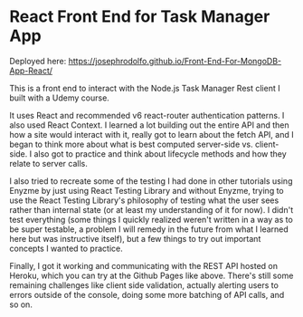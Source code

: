 # React Front End for Task Manager App

Deployed here: https://josephrodolfo.github.io/Front-End-For-MongoDB-App-React/

This is a front end to interact with the Node.js Task Manager Rest client I built with a Udemy course.

 It uses React and recommended v6 react-router authentication patterns. I also used React Context. I learned a lot building out the entire API and then how a site would interact with it, really got to learn about the fetch API, and I began to think more about what is best computed server-side vs. client-side. I also got to practice and think about lifecycle methods and how they relate to server calls.


 I also tried to recreate some of the testing I had done in other tutorials using Enyzme by just using React Testing Library and without Enyzme, trying to use the React Testing Library's philosophy of testing what the user sees rather than internal state (or at least my understanding of it for now). I didn't test everything (some things I quickly realized weren't written in a way as to be super testable, a problem I will remedy in the future from what I learned here but was instructive itself), but a few things to try out important concepts I wanted to practice. 
  
Finally, I got it working and communicating with the REST API hosted on Heroku, which you can try at the Github Pages like above. There's still some remaining challenges like client side validation, actually alerting users to errors outside of the console, doing some more batching of API calls, and so on. 

